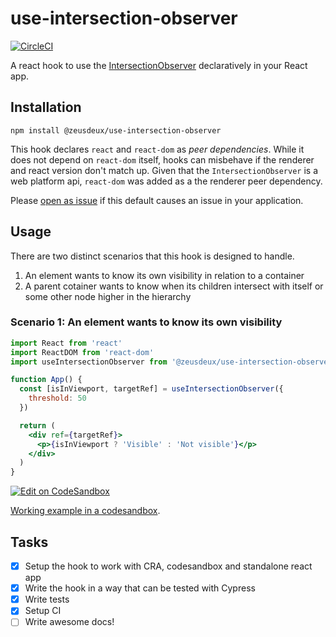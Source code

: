 # use-intersection-observer

[![CircleCI](https://circleci.com/gh/zeusdeux/use-intersection-observer.svg?style=svg)](https://circleci.com/gh/zeusdeux/use-intersection-observer)

A react hook to use the
[IntersectionObserver](https://developer.mozilla.org/en-US/docs/Web/API/Intersection_Observer_API)
declaratively in your React app.

## Installation

`npm install @zeusdeux/use-intersection-observer`

This hook declares `react` and `react-dom` as _peer dependencies_. While it does not depend on
`react-dom` itself, hooks can misbehave if the renderer and react version don't match up. Given that
the `IntersectionObserver` is a web platform api, `react-dom` was added as a the renderer peer
dependency.

Please [open as issue](https://github.com/zeusdeux/use-intersection-observer/issues/new) if this
default causes an issue in your application.

## Usage

There are two distinct scenarios that this hook is designed to handle.

1. An element wants to know its own visibility in relation to a container
2. A parent cotainer wants to know when its children intersect with itself or some other node higher
   in the hierarchy

### Scenario 1: An element wants to know its own visibility

```jsx
import React from 'react'
import ReactDOM from 'react-dom'
import useIntersectionObserver from '@zeusdeux/use-intersection-observer'

function App() {
  const [isInViewport, targetRef] = useIntersectionObserver({
    threshold: 50
  })

  return (
    <div ref={targetRef}>
      <p>{isInViewport ? 'Visible' : 'Not visible'}</p>
    </div>
  )
}
```

[![Edit on CodeSandbox](https://codesandbox.io/static/img/play-codesandbox.svg)](https://codesandbox.io/s/vyr0xw5o70?fontsize=14)

[Working example in a codesandbox](https://codesandbox.io/s/54r7k92m04?fontsize=14).

## Tasks

- [x] Setup the hook to work with CRA, codesandbox and standalone react app
- [x] Write the hook in a way that can be tested with Cypress
- [x] Write tests
- [x] Setup CI
- [ ] Write awesome docs!
